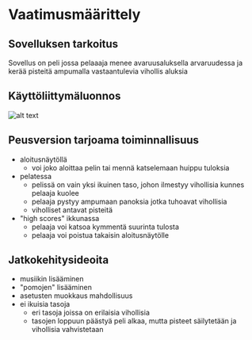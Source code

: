 # Vaatimusmäärittely

## Sovelluksen tarkoitus

Sovellus on peli jossa pelaaaja menee avaruusaluksella arvaruudessa ja kerää pisteitä ampumalla vastaantulevia vihollis aluksia

## Käyttöliittymäluonnos

![alt text](https://github.com/ReimKuos/ot-harjoitustyo/tree/master/dokumentaatio/goodcreen.png "referenssi kartta")

## Peusversion tarjoama toiminnallisuus

- aloitusnäytöllä
    - voi joko aloittaa pelin tai mennä katselemaan huippu tuloksia
- pelatessa
    - pelissä on vain yksi ikuinen taso, johon ilmestyy vihollisia kunnes pelaaja kuolee
    - pelaaja pystyy ampumaan panoksia jotka tuhoavat vihollisia
    - viholliset antavat pisteitä
- "high scores" ikkunassa
    - pelaaja voi katsoa kymmentä suurinta tulosta
    - pelaaja voi poistua takaisin aloitusnäytölle

## Jatkokehitysideoita

- musiikin lisääminen
- "pomojen" lisääminen
- asetusten muokkaus mahdollisuus
- ei ikuisia tasoja
    - eri tasoja joissa on erilaisia vihollisia
    - tasojen loppuun päästyä peli alkaa, mutta pisteet säilytetään ja vihollisia vahvistetaan 
